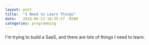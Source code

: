 ```yaml
---
layout: post
title:  "I Need to Learn Things"
date:   2018-06-13 18:35:57 -0500
categories: programming
---
```

I'm trying to build a SaaS, and there are lots of things I need to learn.

